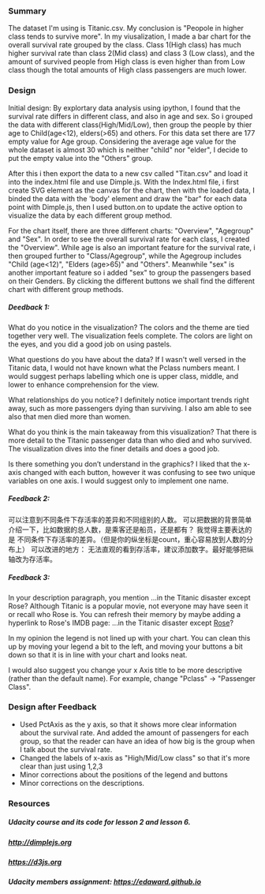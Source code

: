 ### Summary

The dataset I'm using is Titanic.csv. My conclusion is "Peopole in higher class tends to survive more". In my viusalization, I made a bar chart for the overall survival rate grouped by the class. Class 1(High class) has much higher survival rate than class 2(Mid class) and class 3 (Low class), and the amount of survived people from High class is even higher than from Low class though the total amounts of High class passengers are much lower.

### Design

Initial design: By explortary data analysis using ipython, I found that the survival rate differs in different class, and also in age and sex. So i grouped the data with different class(High/Mid/Low), then group the people by thier age to Child(age<12), elders(>65) and others. For this data set there are 177 empty value for Age group. Considering the average age value for the whole dataset is almost 30 which is neither "child" nor "elder", I decide to put the empty value into the "Others" group. 

After this i then export the data to a new csv called "Titan.csv" and load it into the index.html file and use Dimple.js. With the Index.html file, i first create SVG element as the canvas for the chart, then with the loaded data, I binded the data with the 'body' element and draw the "bar" for each data point with Dimple.js, then I used button.on to update the active option to visualize the data by each different group method. 

For the chart itself, there are three different charts: "Overview", "Agegroup" and "Sex". In order to see the overall survival rate for each class, I created the "Overview". While age is also an important feature for the survival rate, i then grouped further to "Class/Agegroup", while the Agegroup includes "Child (age<12)", "Elders (age>65)" and "Others". Meanwhile "sex" is another important feature so i added "sex" to group the passengers based on their Genders.
By clicking the different buttons we shall find the different chart with different group methods.

##### Deedback 1: 

What do you notice in the visualization?
The colors and the theme are tied together very well. The visualization feels complete. The colors are light on the eyes, and you did a good job on using pastels.

What questions do you have about the data?
If I wasn't well versed in the Titanic data, I would not have known what the Pclass numbers meant. I would suggest perhaps labelling which one is upper class, middle, and lower to enhance comprehension for the view.

What relationships do you notice?
I definitely notice important trends right away, such as more passengers dying than surviving. I also am able to see also that men died more than women.

What do you think is the main takeaway from this visualization? 
That there is more detail to the Titanic passenger data than who died and who survived. The visualization dives into the finer details and does a good job.

Is there something you don’t understand in the graphics?
I liked that the x-axis changed with each button, however it was confusing to see two unique variables on one axis. I would suggest only to implement one name.


##### Feedback 2: 
可以注意到不同条件下存活率的差异和不同组别的人数。
可以把数据的背景简单介绍一下，比如数据的总人数，是乘客还是船员，还是都有？
我觉得主要表达的是 不同条件下存活率的差异。（但是你的纵坐标是count，重心容易放到人数的分布上）
可以改进的地方：
无法直观的看到存活率，建议添加数字。最好能够把纵轴改为存活率。

##### Feedback 3:
In your description paragraph, you mention ...in the Titanic disaster except Rose?
Although Titanic is a popular movie, not everyone may have seen it or recall who Rose is. You can refresh their memory by maybe adding a hyperlink to Rose's IMDB page:
...in the Titanic disaster except [Rose](http://www.imdb.com/character/ch0002339/bio)?

In my opinion the legend is not lined up with your chart. You can clean this up by moving your legend a bit to the left, and moving your buttons a bit down so that it is in line with your chart and looks neat.

I would also suggest you change your x Axis title to be more descriptive (rather than the default name). For example, change "Pclass" -> "Passenger Class".

### Design after Feedback
- Used PctAxis as the y axis, so that it shows more clear information about the survival rate. And added the amount of passengers for each group, so that the reader can have an idea of how big is the group when I talk about the survival rate. 
- Changed the labels of x-axis as "High/Mid/Low class" so that it's more clear than just using 1,2,3
- Minor corrections about the positions of the legend and buttons
- Minor corrections on the descriptions.


### Resources

##### Udacity course and its code for lesson 2 and lesson 6.
##### http://dimplejs.org
##### https://d3js.org
##### Udacity members assignment: https://edaward.github.io


